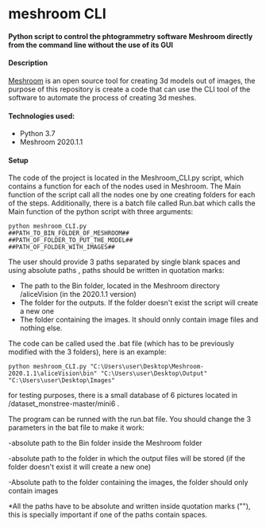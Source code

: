 # meshroom CLI #
#### Python script to control the phtogrammetry software Meshroom directly from the command line without the use of its GUI ####


#### Description ####
[Meshroom](#https://alicevision.org/) is an open source tool for creating 3d models out of images, the purpose of this repository is create a code that can use the CLI tool of the software to automate the process of creating 3d meshes.

#### Technologies used: ####
* Python 3.7
* Meshroom 2020.1.1

#### Setup ####
The code of the project is located in the Meshroom_CLI.py script, which contains a function for each of the nodes used in Meshroom. The Main function of the script call all the nodes one by one creating folders for each of the steps. 
Additionally, there is a batch file called Run.bat which calls the Main function of the python script with three arguments:
```
python meshroom_CLI.py 
##PATH_TO_BIN_FOLDER_OF_MESHROOM## 
##PATH_OF_FOLDER_TO_PUT_THE_MODEL##
##PATH_OF_FOLDER_WITH_IMAGES##
```
The user should provide 3 paths separated by single blank spaces and using absolute paths , paths should be written in quotation marks:
* The path to the Bin folder, located in the Meshroom directory /aliceVision (in the 2020.1.1 version)
* The folder for the outputs. If the folder doesn't exist the script will create a new one
* The folder containing the images. It should onnly contain image files and nothing else.

The code can be called used the .bat file (which has to be previously modified with the 3 folders), here is an example:

```
python meshroom_CLI.py "C:\Users\user\Desktop\Meshroom-2020.1.1\aliceVision\bin" "C:\Users\user\Desktop\Output" "C:\Users\user\Desktop\Images"
```


for testing purposes, there is a small database of 6 pictures located in /dataset_monstree-master/mini6 . 


The program can be runned with the run.bat file. You should change the 3 parameters in the bat file to make it work:

-absolute path to the Bin folder inside the Meshroom folder

-absolute path to the folder in which the output files will be stored (if the folder doesn't exist it will create a new one)

-Absolute path to the folder containing the images, the folder should only contain images



*All the paths have to be absolute and written inside quotation marks (""), this is specially important if one of the paths contain spaces.



